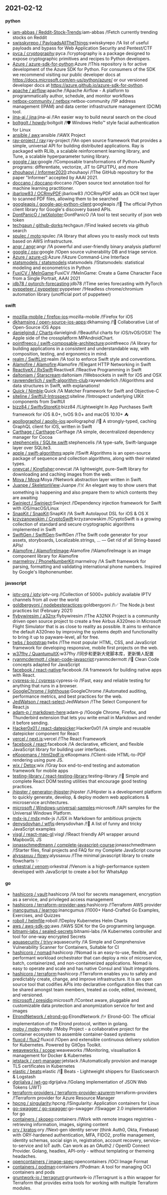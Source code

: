 ## 2021-02-12

#### python
* [iam-abbas / Reddit-Stock-Trends](https://github.com/iam-abbas/Reddit-Stock-Trends):iam-abbas /!Fetch currently trending stocks on Reddit
* [swisskyrepo / PayloadsAllTheThings](https://github.com/swisskyrepo/PayloadsAllTheThings):swisskyrepo /!A list of useful payloads and bypass for Web Application Security and Pentest/CTF
* [pyca / cryptography](https://github.com/pyca/cryptography):pyca /!cryptography is a package designed to expose cryptographic primitives and recipes to Python developers.
* [Azure / azure-sdk-for-python](https://github.com/Azure/azure-sdk-for-python):Azure /!This repository is for active development of the Azure SDK for Python. For consumers of the SDK we recommend visiting our public developer docs at https://docs.microsoft.com/en-us/python/azure/ or our versioned developer docs at https://azure.github.io/azure-sdk-for-python.
* [apache / airflow](https://github.com/apache/airflow):apache /!Apache Airflow - A platform to programmatically author, schedule, and monitor workflows
* [netbox-community / netbox](https://github.com/netbox-community/netbox):netbox-community /!IP address management (IPAM) and data center infrastructure management (DCIM) tool.
* [jina-ai / jina](https://github.com/jina-ai/jina):jina-ai /!An easier way to build neural search on the cloud
* [boltgolt / howdy](https://github.com/boltgolt/howdy):boltgolt /!🛡️
Windows Hello™ style facial authentication for Linux
* [ansible / awx](https://github.com/ansible/awx):ansible /!AWX Project
* [ray-project / ray](https://github.com/ray-project/ray):ray-project /!An open source framework that provides a simple, universal API for building distributed applications. Ray is packaged with RLlib, a scalable reinforcement learning library, and Tune, a scalable hyperparameter tuning library.
* [google / jax](https://github.com/google/jax):google /!Composable transformations of Python+NumPy programs: differentiate, vectorize, JIT to GPU/TPU, and more
* [zhouhaoyi / Informer2020](https://github.com/zhouhaoyi/Informer2020):zhouhaoyi /!The GitHub repository for the paper "Informer" accepted by AAAI 2021.
* [doccano / doccano](https://github.com/doccano/doccano):doccano /!Open source text annotation tool for machine learning practitioner.
* [jbarlow83 / OCRmyPDF](https://github.com/jbarlow83/OCRmyPDF):jbarlow83 /!OCRmyPDF adds an OCR text layer to scanned PDF files, allowing them to be searched
* [googleapis / google-api-python-client](https://github.com/googleapis/google-api-python-client):googleapis /!🐍
The official Python client library for Google's discovery based APIs.
* [DontPanicO / jwtXploiter](https://github.com/DontPanicO/jwtXploiter):DontPanicO /!A tool to test security of json web token
* [techgaun / github-dorks](https://github.com/techgaun/github-dorks):techgaun /!Find leaked secrets via github search
* [spulec / moto](https://github.com/spulec/moto):spulec /!A library that allows you to easily mock out tests based on AWS infrastructure.
* [angr / angr](https://github.com/angr/angr):angr /!A powerful and user-friendly binary analysis platform!
* [google / osv](https://github.com/google/osv):google /!Open source vulnerability DB and triage service.
* [Azure / azure-cli](https://github.com/Azure/azure-cli):Azure /!Azure Command-Line Interface
* [statsmodels / statsmodels](https://github.com/statsmodels/statsmodels):statsmodels /!Statsmodels: statistical modeling and econometrics in Python
* [FuxiCV / MeInGame](https://github.com/FuxiCV/MeInGame):FuxiCV /!MeInGame: Create a Game Character Face from a Single Portrait, AAAI 2021
* [jdb78 / pytorch-forecasting](https://github.com/jdb78/pytorch-forecasting):jdb78 /!Time series forecasting with PyTorch
* [pyppeteer / pyppeteer](https://github.com/pyppeteer/pyppeteer):pyppeteer /!Headless chrome/chromium automation library (unofficial port of puppeteer)

#### swift
* [mozilla-mobile / firefox-ios](https://github.com/mozilla-mobile/firefox-ios):mozilla-mobile /!Firefox for iOS
* [dkhamsing / open-source-ios-apps](https://github.com/dkhamsing/open-source-ios-apps):dkhamsing /!📱
Collaborative List of Open-Source iOS Apps
* [danielgindi / Charts](https://github.com/danielgindi/Charts):danielgindi /!Beautiful charts for iOS/tvOS/OSX! The Apple side of the crossplatform MPAndroidChart.
* [pointfreeco / swift-composable-architecture](https://github.com/pointfreeco/swift-composable-architecture):pointfreeco /!A library for building applications in a consistent and understandable way, with composition, testing, and ergonomics in mind.
* [realm / SwiftLint](https://github.com/realm/SwiftLint):realm /!A tool to enforce Swift style and conventions.
* [Alamofire / Alamofire](https://github.com/Alamofire/Alamofire):Alamofire /!Elegant HTTP Networking in Swift
* [ReactiveX / RxSwift](https://github.com/ReactiveX/RxSwift):ReactiveX /!Reactive Programming in Swift
* [daltoniam / Starscream](https://github.com/daltoniam/Starscream):daltoniam /!Websockets in swift for iOS and OSX
* [raywenderlich / swift-algorithm-club](https://github.com/raywenderlich/swift-algorithm-club):raywenderlich /!Algorithms and data structures in Swift, with explanations!
* [Quick / Nimble](https://github.com/Quick/Nimble):Quick /!A Matcher Framework for Swift and Objective-C
* [siteline / SwiftUI-Introspect](https://github.com/siteline/SwiftUI-Introspect):siteline /!Introspect underlying UIKit components from SwiftUI
* [bizz84 / SwiftyStoreKit](https://github.com/bizz84/SwiftyStoreKit):bizz84 /!Lightweight In App Purchases Swift framework for iOS 8.0+, tvOS 9.0+ and macOS 10.10+
⛺
* [apollographql / apollo-ios](https://github.com/apollographql/apollo-ios):apollographql /!📱
A strongly-typed, caching GraphQL client for iOS, written in Swift
* [Carthage / Carthage](https://github.com/Carthage/Carthage):Carthage /!A simple, decentralized dependency manager for Cocoa
* [stephencelis / SQLite.swift](https://github.com/stephencelis/SQLite.swift):stephencelis /!A type-safe, Swift-language layer over SQLite3.
* [apple / swift-algorithms](https://github.com/apple/swift-algorithms):apple /!Swift Algorithms is an open-source package of sequence and collection algorithms, along with their related types.
* [onevcat / Kingfisher](https://github.com/onevcat/Kingfisher):onevcat /!A lightweight, pure-Swift library for downloading and caching images from the web.
* [Moya / Moya](https://github.com/Moya/Moya):Moya /!Network abstraction layer written in Swift.
* [Juanpe / SkeletonView](https://github.com/Juanpe/SkeletonView):Juanpe /!☠️
An elegant way to show users that something is happening and also prepare them to which contents they are awaiting
* [Swinject / Swinject](https://github.com/Swinject/Swinject):Swinject /!Dependency injection framework for Swift with iOS/macOS/Linux
* [SnapKit / SnapKit](https://github.com/SnapKit/SnapKit):SnapKit /!A Swift Autolayout DSL for iOS & OS X
* [krzyzanowskim / CryptoSwift](https://github.com/krzyzanowskim/CryptoSwift):krzyzanowskim /!CryptoSwift is a growing collection of standard and secure cryptographic algorithms implemented in Swift
* [SwiftGen / SwiftGen](https://github.com/SwiftGen/SwiftGen):SwiftGen /!The Swift code generator for your assets, storyboards, Localizable.strings, … — Get rid of all String-based APIs!
* [Alamofire / AlamofireImage](https://github.com/Alamofire/AlamofireImage):Alamofire /!AlamofireImage is an image component library for Alamofire
* [marmelroy / PhoneNumberKit](https://github.com/marmelroy/PhoneNumberKit):marmelroy /!A Swift framework for parsing, formatting and validating international phone numbers. Inspired by Google's libphonenumber.

#### javascript
* [iptv-org / iptv](https://github.com/iptv-org/iptv):iptv-org /!Collection of 5000+ publicly available IPTV channels from all over the world
* [goldbergyoni / nodebestpractices](https://github.com/goldbergyoni/nodebestpractices):goldbergyoni /!✅
The Node.js best practices list (February 2021)
* [flybywiresim / a32nx](https://github.com/flybywiresim/a32nx):flybywiresim /!The A32NX Project is a community driven open source project to create a free Airbus A320neo in Microsoft Flight Simulator that is as close to reality as possible. It aims to enhance the default A320neo by improving the systems depth and functionality to bring it up to payware-level, all for free.
* [twbs / bootstrap](https://github.com/twbs/bootstrap):twbs /!The most popular HTML, CSS, and JavaScript framework for developing responsive, mobile first projects on the web.
* [w37fhy / QuantumultX](https://github.com/w37fhy/QuantumultX):w37fhy /!同步和更新大佬脚本库，更新懒人配置
* [ryanmcdermott / clean-code-javascript](https://github.com/ryanmcdermott/clean-code-javascript):ryanmcdermott /!🛁
Clean Code concepts adapted for JavaScript
* [facebook / react-native](https://github.com/facebook/react-native):facebook /!A framework for building native apps with React.
* [cypress-io / cypress](https://github.com/cypress-io/cypress):cypress-io /!Fast, easy and reliable testing for anything that runs in a browser.
* [GoogleChrome / lighthouse](https://github.com/GoogleChrome/lighthouse):GoogleChrome /!Automated auditing, performance metrics, and best practices for the web.
* [JedWatson / react-select](https://github.com/JedWatson/react-select):JedWatson /!The Select Component for React.js
* [adam-p / markdown-here](https://github.com/adam-p/markdown-here):adam-p /!Google Chrome, Firefox, and Thunderbird extension that lets you write email in Markdown and render it before sending.
* [Hacker0x01 / react-datepicker](https://github.com/Hacker0x01/react-datepicker):Hacker0x01 /!A simple and reusable datepicker component for React
* [vercel / next.js](https://github.com/vercel/next.js):vercel /!The React Framework
* [facebook / react](https://github.com/facebook/react):facebook /!A declarative, efficient, and flexible JavaScript library for building user interfaces.
* [eKoopmans / html2pdf.js](https://github.com/eKoopmans/html2pdf.js):eKoopmans /!Client-side HTML-to-PDF rendering using pure JS.
* [wix / Detox](https://github.com/wix/Detox):wix /!Gray box end-to-end testing and automation framework for mobile apps
* [testing-library / react-testing-library](https://github.com/testing-library/react-testing-library):testing-library /!🐐
Simple and complete React DOM testing utilities that encourage good testing practices.
* [jhipster / generator-jhipster](https://github.com/jhipster/generator-jhipster):jhipster /!JHipster is a development platform to quickly generate, develop, & deploy modern web applications & microservice architectures.
* [microsoft / Windows-universal-samples](https://github.com/microsoft/Windows-universal-samples):microsoft /!API samples for the Universal Windows Platform.
* [mdx-js / mdx](https://github.com/mdx-js/mdx):mdx-js /!JSX in Markdown for ambitious projects
* [denysdovhan / wtfjs](https://github.com/denysdovhan/wtfjs):denysdovhan /!🤪
A list of funny and tricky JavaScript examples
* [visgl / react-map-gl](https://github.com/visgl/react-map-gl):visgl /!React friendly API wrapper around MapboxGL JS
* [jonasschmedtmann / complete-javascript-course](https://github.com/jonasschmedtmann/complete-javascript-course):jonasschmedtmann /!Starter files, final projects and FAQ for my Complete JavaScript course
* [alyssaxuu / flowy](https://github.com/alyssaxuu/flowy):alyssaxuu /!The minimal javascript library to create flowcharts
✨
* [orkestral / venom](https://github.com/orkestral/venom):orkestral /!Venom is a high-performance system developed with JavaScript to create a bot for WhatsApp

#### go
* [hashicorp / vault](https://github.com/hashicorp/vault):hashicorp /!A tool for secrets management, encryption as a service, and privileged access management
* [hashicorp / terraform-provider-aws](https://github.com/hashicorp/terraform-provider-aws):hashicorp /!Terraform AWS provider
* [inancgumus / learngo](https://github.com/inancgumus/learngo):inancgumus /!1000+ Hand-Crafted Go Examples, Exercises, and Quizzes
* [roboll / helmfile](https://github.com/roboll/helmfile):roboll /!Deploy Kubernetes Helm Charts
* [aws / aws-sdk-go](https://github.com/aws/aws-sdk-go):aws /!AWS SDK for the Go programming language.
* [bitnami-labs / sealed-secrets](https://github.com/bitnami-labs/sealed-secrets):bitnami-labs /!A Kubernetes controller and tool for one-way encrypted Secrets
* [aquasecurity / trivy](https://github.com/aquasecurity/trivy):aquasecurity /!A Simple and Comprehensive Vulnerability Scanner for Containers, Suitable for CI
* [hashicorp / nomad](https://github.com/hashicorp/nomad):hashicorp /!Nomad is an easy-to-use, flexible, and performant workload orchestrator that can deploy a mix of microservice, batch, containerized, and non-containerized applications. Nomad is easy to operate and scale and has native Consul and Vault integrations.
* [hashicorp / terraform](https://github.com/hashicorp/terraform):hashicorp /!Terraform enables you to safely and predictably create, change, and improve infrastructure. It is an open source tool that codifies APIs into declarative configuration files that can be shared amongst team members, treated as code, edited, reviewed, and versioned.
* [microsoft / presidio](https://github.com/microsoft/presidio):microsoft /!Context aware, pluggable and customizable data protection and anonymization service for text and images
* [ElrondNetwork / elrond-go](https://github.com/ElrondNetwork/elrond-go):ElrondNetwork /!⚡
Elrond-GO: The official implementation of the Elrond protocol, written in golang.
* [moby / moby](https://github.com/moby/moby):moby /!Moby Project - a collaborative project for the container ecosystem to assemble container-based systems
* [fluxcd / flux2](https://github.com/fluxcd/flux2):fluxcd /!Open and extensible continuous delivery solution for Kubernetes. Powered by GitOps Toolkit.
* [weaveworks / scope](https://github.com/weaveworks/scope):weaveworks /!Monitoring, visualisation & management for Docker & Kubernetes
* [jetstack / cert-manager](https://github.com/jetstack/cert-manager):jetstack /!Automatically provision and manage TLS certificates in Kubernetes
* [elastic / beats](https://github.com/elastic/beats):elastic /!🐠
Beats - Lightweight shippers for Elasticsearch & Logstash
* [dgrijalva / jwt-go](https://github.com/dgrijalva/jwt-go):dgrijalva /!Golang implementation of JSON Web Tokens (JWT)
* [terraform-providers / terraform-provider-azurerm](https://github.com/terraform-providers/terraform-provider-azurerm):terraform-providers /!Terraform provider for Azure Resource Manager
* [hpcng / singularity](https://github.com/hpcng/singularity):hpcng /!Singularity: Application containers for Linux
* [go-swagger / go-swagger](https://github.com/go-swagger/go-swagger):go-swagger /!Swagger 2.0 implementation for go
* [containers / skopeo](https://github.com/containers/skopeo):containers /!Work with remote images registries - retrieving information, images, signing content
* [ory / kratos](https://github.com/ory/kratos):ory /!Next-gen identity server (think Auth0, Okta, Firebase) with ORY-hardened authentication, MFA, FIDO2, profile management, identity schemas, social sign in, registration, account recovery, service-to-service and IoT auth. Can work as an OAuth2 / OpenID Connect Provider. Golang, headles, API-only - without templating or themeing headaches.
* [opencontainers / image-spec](https://github.com/opencontainers/image-spec):opencontainers /!OCI Image Format
* [containers / podman](https://github.com/containers/podman):containers /!Podman: A tool for managing OCI containers and pods
* [gruntwork-io / terragrunt](https://github.com/gruntwork-io/terragrunt):gruntwork-io /!Terragrunt is a thin wrapper for Terraform that provides extra tools for working with multiple Terraform modules.
